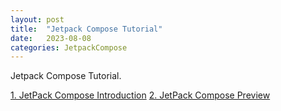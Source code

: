 ```yaml
---
layout: post
title:  "Jetpack Compose Tutorial"
date:   2023-08-08
categories: JetpackCompose
---
```

<html>
<body>
<p>Jetpack Compose Tutorial.</p>

<a href="https://www.jetpackcompose.net/jetpack-compose-introduction">1. JetPack Compose Introduction</a>
<a href="https://www.jetpackcompose.net/jetpack-compose-preview">2. JetPack Compose Preview</a>

</body>
</html>

